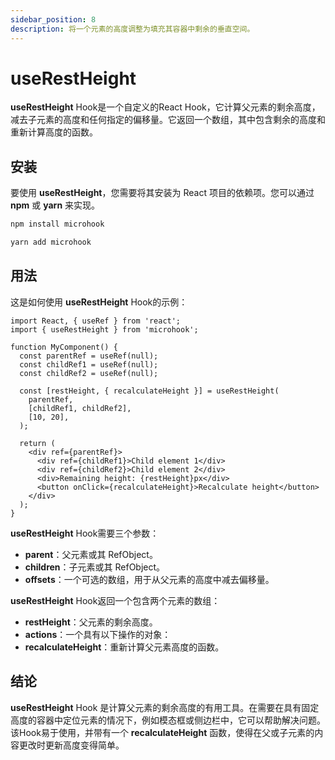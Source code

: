 ```yaml
---
sidebar_position: 8
description: 将一个元素的高度调整为填充其容器中剩余的垂直空间。
---
```


# useRestHeight

<head>
  <meta name="keywords" content="React hook，高度测量，灵活布局，动态内容，CSS 样式，DOM 元素，响应式设计，TypeScript，前端开发，Web 开发。" />
</head>

**useRestHeight** Hook是一个自定义的React Hook，它计算父元素的剩余高度，减去子元素的高度和任何指定的偏移量。它返回一个数组，其中包含剩余的高度和重新计算高度的函数。

## 安装

要使用 **useRestHeight**，您需要将其安装为 React 项目的依赖项。您可以通过 **npm** 或 **yarn** 来实现。

```bash
npm install microhook
```

```bash
yarn add microhook
```

## 用法

这是如何使用 **useRestHeight** Hook的示例：

```tsx
import React, { useRef } from 'react';
import { useRestHeight } from 'microhook';

function MyComponent() {
  const parentRef = useRef(null);
  const childRef1 = useRef(null);
  const childRef2 = useRef(null);

  const [restHeight, { recalculateHeight }] = useRestHeight(
    parentRef,
    [childRef1, childRef2],
    [10, 20],
  );

  return (
    <div ref={parentRef}>
      <div ref={childRef1}>Child element 1</div>
      <div ref={childRef2}>Child element 2</div>
      <div>Remaining height: {restHeight}px</div>
      <button onClick={recalculateHeight}>Recalculate height</button>
    </div>
  );
}
```

**useRestHeight** Hook需要三个参数：

- **parent**：父元素或其 RefObject。
- **children**：子元素或其 RefObject。
- **offsets**：一个可选的数组，用于从父元素的高度中减去偏移量。

**useRestHeight** Hook返回一个包含两个元素的数组：

- **restHeight**：父元素的剩余高度。
- **actions**：一个具有以下操作的对象：
- **recalculateHeight**：重新计算父元素高度的函数。

## 结论

**useRestHeight** Hook 是计算父元素的剩余高度的有用工具。在需要在具有固定高度的容器中定位元素的情况下，例如模态框或侧边栏中，它可以帮助解决问题。该Hook易于使用，并带有一个 **recalculateHeight** 函数，使得在父或子元素的内容更改时更新高度变得简单。